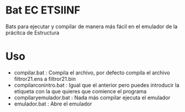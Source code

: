 # Bat EC ETSIINF
 Bats para ejecutar y compilar de manera más fácil en el emulador de la prácitca de Estructura

# Uso
* compilar.bat : Compila el archivo, por defecto compila el archivo filtror21.ens a filtror21.bin
* compilarconintro.bat : Igual que el anterior pero puedes introducir la etiqueta con la que quieres que comience el programa
* compilaryemulador.bat : Nada más compilar ejecuta el emulador
* emulador.bat : Abre el emulador
